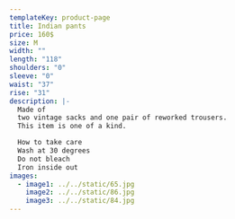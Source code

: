 ```yaml
---
templateKey: product-page
title: Indian pants
price: 160$
size: M
width: ""
length: "118"
shoulders: "0"
sleeve: "0"
waist: "37"
rise: "31"
description: |-
  Made of
  two vintage sacks and one pair of reworked trousers.
  This item is one of a kind.  

  How to take care
  Wash at 30 degrees
  Do not bleach
  Iron inside out
images:
  - image1: ../../static/65.jpg
    image2: ../../static/86.jpg
    image3: ../../static/84.jpg
---
```

